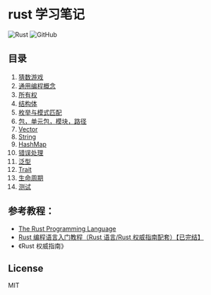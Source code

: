 # rust 学习笔记

![Rust](https://shields.io/badge/lang-Rust-orange.svg)
![GitHub](https://img.shields.io/github/license/Gu-Miao/learn-rust)

## 目录

1. [猜数游戏](1.guess_number/src/main.rs)
2. [通用编程概念](2.common_programming_concepts/src/main.rs)
3. [所有权](3.ownership/src/main.rs)
4. [结构体](4.struct/src/main.rs)
5. [枚举与模式匹配](5.enmus_pattern_matching/)
6. [包，单元包，模块，路径](6.packages_crates_modules_paths/src/main.rs)
7. [Vector](7.vector/src/main.rs)
8. [String](8.string/src/main.rs)
9. [HashMap](9.hashmap/src/main.rs)
10. [错误处理](10.error_handling/src/main.rs)
11. [泛型](11.generic/src/main.rs)
12. [Trait](12.trait/src/main.rs)
13. [生命周期](13.lifetimes/src/main.rs)
14. [测试](14.test/src/main.rs)

## 参考教程：

- [The Rust Programming Language](https://doc.rust-lang.org/book/)
- [Rust 编程语言入门教程（Rust 语言/Rust 权威指南配套）【已完结】](https://www.bilibili.com/video/BV1hp4y1k7SV/)
- 《Rust 权威指南》

## License

MIT
